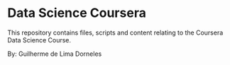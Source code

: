 # Data Science Coursera

This repository contains files, scripts and content relating to the Coursera Data Science Course.

By: Guilherme de Lima Dorneles
